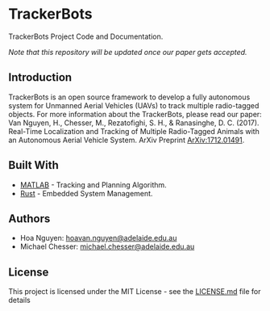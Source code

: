 # TrackerBots
TrackerBots Project Code and Documentation.

*Note that this repository will be updated once our paper gets accepted.* 

## Introduction

TrackerBots is an open source framework to develop a fully autonomous system for Unmanned Aerial Vehicles (UAVs) to track multiple radio-tagged objects. For more information about the TrackerBots, please read our paper:  Van Nguyen, H., Chesser, M., Rezatofighi, S. H., & Ranasinghe, D. C. (2017). Real-Time Localization and Tracking of Multiple Radio-Tagged Animals with an Autonomous Aerial Vehicle System. ArXiv Preprint [ArXiv:1712.01491](https://arxiv.org/abs/1712.01491).

## Built With

* [MATLAB](https://mathworks.com/) - Tracking and Planning Algorithm.
* [Rust](https://www.rust-lang.org/en-US/) - Embedded System Management. 


## Authors

* Hoa Nguyen: hoavan.nguyen@adelaide.edu.au
* Michael Chesser: michael.chesser@adelaide.edu.au

## License

This project is licensed under the MIT License - see the [LICENSE.md](LICENSE.md) file for details